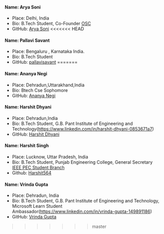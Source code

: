 
#### Name: Arya Soni
 - Place: Delhi, India
 - Bio: B.Tech Student, Co-Founder [OSC](https://opensourcecode.tech/)
 - GitHub: [Arya Soni](https://github.com/aryasoni98)
<<<<<<< HEAD
 
#### Name: Pallavi Savant
 - Place: Bengaluru , Karnataka India.
 - Bio: B.Tech Student
 - GitHub: [pallavisavant]()
=======

#### Name: Ananya Negi
- Place: Dehradun,Uttarakhand,India
- Bio: Btech Cse Sophomore
- GitHub: [Ananya Negi](https://github.com/AnanyaNegi)

#### Name: Harshit Dhyani
 - Place: Dehradun,India
 - Bio: B.Tech Student,  G.B. Pant Institute of Engineering and Technology(https://www.linkedin.com/in/harshit-dhyani-0853671a7)
 - GitHub: [Harshit Dhyani](https://github.com/Halix267)

#### Name: Harshit Singh
 - Place: Lucknow, Uttar Pradesh, India
 - Bio: B.Tech Student, Punjab Engineering College, General Secretary [IEEE PEC Student Branch](https://www.linkedin.com/company/ieee-pec/)
 - Github: [Harshit564](https://github.com/Harshit564)

#### Name: Vrinda Gupta
 - Place: Dehradun, India
 - Bio: B.Tech Student, G.B. Pant Institute of Engineering and Technology, Microsoft Learn Student Ambassador(https://www.linkedin.com/in/vrinda-gupta-149891186) 
 - GitHub: [Vrinda Gupta](https://github.com/Vrindagupta6828)

>>>>>>> master
